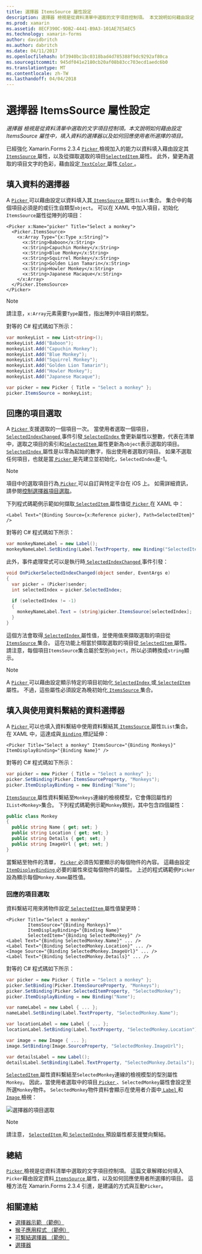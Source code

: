 ```yaml
---
title: 選擇器 ItemsSource 屬性設定
description: 選擇器 檢視是從資料清單中選取的文字項目控制項。 本文說明如何藉由設定 ItemsSource 屬性中，填入資料的選擇器以及如何回應使用者所選擇的項目。
ms.prod: xamarin
ms.assetid: 8ECF390C-9DB2-4441-B9A3-101AE7E5AEC5
ms.technology: xamarin-forms
author: davidbritch
ms.author: dabritch
ms.date: 04/11/2017
ms.openlocfilehash: bf3940bc1bc0318bad4d785388f9dc9292af80ca
ms.sourcegitcommit: 945df041e2180cb20af08b83cc703ecd1aedc6b0
ms.translationtype: MT
ms.contentlocale: zh-TW
ms.lasthandoff: 04/04/2018
---
```

# <a name="setting-a-pickers-itemssource-property"></a>選擇器 ItemsSource 屬性設定

_選擇器 檢視是從資料清單中選取的文字項目控制項。本文說明如何藉由設定 ItemsSource 屬性中，填入資料的選擇器以及如何回應使用者所選擇的項目。_

已經強化 Xamarin.Forms 2.3.4 [ `Picker` ](https://developer.xamarin.com/api/type/Xamarin.Forms.Picker/)檢視加入的能力以資料填入藉由設定其[ `ItemsSource` ](https://developer.xamarin.com/api/property/Xamarin.Forms.Picker.ItemsSource/)屬性，以及從擷取選取的項目[`SelectedItem` ](https://developer.xamarin.com/api/property/Xamarin.Forms.Picker.SelectedItem/)屬性。 此外，變更為選取的項目文字的色彩，藉由設定[ `TextColor` ](https://developer.xamarin.com/api/property/Xamarin.Forms.Picker.TextColor/)屬性[ `Color` ](https://developer.xamarin.com/api/type/Xamarin.Forms.Color/)。

## <a name="populating-a-picker-with-data"></a>填入資料的選擇器

A [ `Picker` ](https://developer.xamarin.com/api/type/Xamarin.Forms.Picker/)可以藉由設定以資料填入其[ `ItemsSource` ](https://developer.xamarin.com/api/property/Xamarin.Forms.Picker.ItemsSource/)屬性`IList`集合。 集合中的每個項目必須是的或衍生自類型`object`。 可以在 XAML 中加入項目，初始化`ItemsSource`屬性從陣列的項目：

```xaml
<Picker x:Name="picker" Title="Select a monkey">
  <Picker.ItemsSource>
    <x:Array Type="{x:Type x:String}">
      <x:String>Baboon</x:String>
      <x:String>Capuchin Monkey</x:String>
      <x:String>Blue Monkey</x:String>
      <x:String>Squirrel Monkey</x:String>
      <x:String>Golden Lion Tamarin</x:String>
      <x:String>Howler Monkey</x:String>
      <x:String>Japanese Macaque</x:String>
    </x:Array>
  </Picker.ItemsSource>
</Picker>
```

> [!NOTE]
> 請注意，`x:Array`元素需要`Type`屬性，指出陣列中項目的類型。

對等的 C# 程式碼如下所示：

```csharp
var monkeyList = new List<string>();
monkeyList.Add("Baboon");
monkeyList.Add("Capuchin Monkey");
monkeyList.Add("Blue Monkey");
monkeyList.Add("Squirrel Monkey");
monkeyList.Add("Golden Lion Tamarin");
monkeyList.Add("Howler Monkey");
monkeyList.Add("Japanese Macaque");

var picker = new Picker { Title = "Select a monkey" };
picker.ItemsSource = monkeyList;
```

## <a name="responding-to-item-selection"></a>回應的項目選取

A [ `Picker` ](https://developer.xamarin.com/api/type/Xamarin.Forms.Picker/)支援選取的一個項目一次。 當使用者選取一個項目， [ `SelectedIndexChanged` ](https://developer.xamarin.com/api/event/Xamarin.Forms.Picker.SelectedIndexChanged/)事件引發[ `SelectedIndex` ](https://developer.xamarin.com/api/property/Xamarin.Forms.Picker.SelectedIndex/)會更新屬性以整數，代表在清單中，選取之項目的索引和[`SelectedItem` ](https://developer.xamarin.com/api/property/Xamarin.Forms.Picker.SelectedItem/)屬性更新為`object`表示選取的項目。 [ `SelectedIndex` ](https://developer.xamarin.com/api/property/Xamarin.Forms.Picker.SelectedIndex/)屬性是以零為起始的數字，指出使用者選取的項目。 如果不選取任何項目，也就是當[ `Picker` ](https://developer.xamarin.com/api/type/Xamarin.Forms.Picker/)是先建立並初始化，`SelectedIndex`是-1。

> [!NOTE]
> 項目中的選取項目行為[ `Picker` ](https://developer.xamarin.com/api/type/Xamarin.Forms.Picker/)可以自訂與特定平台在 iOS 上。 如需詳細資訊，請參閱[控制選擇器項目選取](~/xamarin-forms/platform/platform-specifics/consuming/ios.md#picker_update_mode)。

下列程式碼範例示範如何擷取[ `SelectedItem` ](https://developer.xamarin.com/api/property/Xamarin.Forms.Picker.SelectedItem/)屬性值從[ `Picker` ](https://developer.xamarin.com/api/type/Xamarin.Forms.Picker/)在 XAML 中：

```xaml
<Label Text="{Binding Source={x:Reference picker}, Path=SelectedItem}" />
```

對等的 C# 程式碼如下所示：

```csharp
var monkeyNameLabel = new Label();
monkeyNameLabel.SetBinding(Label.TextProperty, new Binding("SelectedItem", source: picker));
```

此外，事件處理常式可以是執行時[ `SelectedIndexChanged` ](https://developer.xamarin.com/api/event/Xamarin.Forms.Picker.SelectedIndexChanged/)事件引發：

```csharp
void OnPickerSelectedIndexChanged(object sender, EventArgs e)
{
  var picker = (Picker)sender;
  int selectedIndex = picker.SelectedIndex;

  if (selectedIndex != -1)
  {
    monkeyNameLabel.Text = (string)picker.ItemsSource[selectedIndex];
  }
}
```

這個方法會取得[ `SelectedIndex` ](https://developer.xamarin.com/api/property/Xamarin.Forms.Picker.SelectedIndex/)屬性值，並使用值來擷取選取的項目從[ `ItemsSource` ](https://developer.xamarin.com/api/property/Xamarin.Forms.Picker.ItemsSource/)集合。 這在功能上相當於擷取選取的項目從[ `SelectedItem` ](https://developer.xamarin.com/api/property/Xamarin.Forms.Picker.SelectedItem/)屬性。 請注意，每個項目`ItemsSource`集合屬於型別`object`，所以必須轉換成`string`顯示。

> [!NOTE]
> A [ `Picker` ](https://developer.xamarin.com/api/type/Xamarin.Forms.Picker/)可以藉由設定顯示特定的項目初始化[ `SelectedIndex` ](https://developer.xamarin.com/api/property/Xamarin.Forms.Picker.SelectedIndex/)或[ `SelectedItem` ](https://developer.xamarin.com/api/property/Xamarin.Forms.Picker.SelectedItem/)屬性。 不過，這些屬性必須設定為晚初始化[ `ItemsSource` ](https://developer.xamarin.com/api/property/Xamarin.Forms.Picker.ItemsSource/)集合。

## <a name="populating-a-picker-with-data-using-data-binding"></a>填入與使用資料繫結的資料選擇器

A [ `Picker` ](https://developer.xamarin.com/api/type/Xamarin.Forms.Picker/)可以也填入資料繫結中使用資料繫結其[ `ItemsSource` ](https://developer.xamarin.com/api/property/Xamarin.Forms.Picker.ItemsSource/)屬性`IList`集合。 在 XAML 中，這達成與[ `Binding` ](https://developer.xamarin.com/api/type/Xamarin.Forms.Xaml.BindingExtension/)標記延伸：

```xaml
<Picker Title="Select a monkey" ItemsSource="{Binding Monkeys}" ItemDisplayBinding="{Binding Name}" />
```

對等的 C# 程式碼如下所示：

```csharp
var picker = new Picker { Title = "Select a monkey" };
picker.SetBinding(Picker.ItemsSourceProperty, "Monkeys");
picker.ItemDisplayBinding = new Binding("Name");
```

[ `ItemsSource` ](https://developer.xamarin.com/api/property/Xamarin.Forms.Picker.ItemsSource/)屬性資料繫結至`Monkeys`連線的檢視模型，它會傳回屬性的`IList<Monkey>`集合。 下列程式碼範例示範`Monkey`類別，其中包含四個屬性：

```csharp
public class Monkey
{
  public string Name { get; set; }
  public string Location { get; set; }
  public string Details { get; set; }
  public string ImageUrl { get; set; }
}
```

當繫結至物件的清單， [ `Picker` ](https://developer.xamarin.com/api/type/Xamarin.Forms.Picker/)必須告知要顯示的每個物件的內容。 這藉由設定[ `ItemDisplayBinding` ](https://developer.xamarin.com/api/property/Xamarin.Forms.Picker.ItemDisplayBinding/)必要的屬性來從每個物件的屬性。 上述的程式碼範例`Picker`設為顯示每個`Monkey.Name`屬性值。

### <a name="responding-to-item-selection"></a>回應的項目選取

資料繫結可用來將物件設定[ `SelectedItem` ](https://developer.xamarin.com/api/property/Xamarin.Forms.Picker.SelectedItem/)屬性值變更時：

```xaml
<Picker Title="Select a monkey"
        ItemsSource="{Binding Monkeys}"
        ItemDisplayBinding="{Binding Name}"
        SelectedItem="{Binding SelectedMonkey}" />
<Label Text="{Binding SelectedMonkey.Name}" ... />
<Label Text="{Binding SelectedMonkey.Location}" ... />
<Image Source="{Binding SelectedMonkey.ImageUrl}" ... />
<Label Text="{Binding SelectedMonkey.Details}" ... />
```

對等的 C# 程式碼如下所示：

```csharp
var picker = new Picker { Title = "Select a monkey" };
picker.SetBinding(Picker.ItemsSourceProperty, "Monkeys");
picker.SetBinding(Picker.SelectedItemProperty, "SelectedMonkey");
picker.ItemDisplayBinding = new Binding("Name");

var nameLabel = new Label { ... };
nameLabel.SetBinding(Label.TextProperty, "SelectedMonkey.Name");

var locationLabel = new Label { ... };
locationLabel.SetBinding(Label.TextProperty, "SelectedMonkey.Location");

var image = new Image { ... };
image.SetBinding(Image.SourceProperty, "SelectedMonkey.ImageUrl");

var detailsLabel = new Label();
detailsLabel.SetBinding(Label.TextProperty, "SelectedMonkey.Details");
```

[ `SelectedItem` ](https://developer.xamarin.com/api/property/Xamarin.Forms.Picker.SelectedItem/)屬性資料繫結至`SelectedMonkey`連線的檢視模型的型別屬性`Monkey`。 因此，當使用者選取中的項目[ `Picker` ](https://developer.xamarin.com/api/type/Xamarin.Forms.Picker/)、`SelectedMonkey`屬性會設定至所選`Monkey`物件。 `SelectedMonkey`物件資料會顯示在使用者介面中[ `Label` ](https://developer.xamarin.com/api/type/Xamarin.Forms.Label/)和[ `Image` ](https://developer.xamarin.com/api/type/Xamarin.Forms.Image/)檢視：

![](populating-itemssource-images/monkeys.png "選擇器的項目選取")

> [!NOTE]
> 請注意， [ `SelectedItem` ](https://developer.xamarin.com/api/property/Xamarin.Forms.Picker.SelectedItem/)和[ `SelectedIndex` ](https://developer.xamarin.com/api/property/Xamarin.Forms.Picker.SelectedIndex/)預設屬性都支援雙向繫結。

## <a name="summary"></a>總結

[ `Picker` ](https://developer.xamarin.com/api/type/Xamarin.Forms.Picker/)檢視是從資料清單中選取的文字項目控制項。 這篇文章解釋如何填入`Picker`藉由設定資料[ `ItemsSource` ](https://developer.xamarin.com/api/property/Xamarin.Forms.Picker.ItemsSource/)屬性，以及如何回應使用者所選擇的項目。 這種方法在 Xamarin.Forms 2.3.4 引進，是建議的方式與互動`Picker`。


## <a name="related-links"></a>相關連結

- [選擇器示範 （範例）](https://developer.xamarin.com/samples/xamarin-forms/UserInterface/PickerDemo/)
- [猴子應用程式 （範例）](https://developer.xamarin.com/samples/xamarin-forms/UserInterface/MonkeyAppPicker/)
- [可繫結選擇器 （範例）](https://developer.xamarin.com/samples/xamarin-forms/UserInterface/BindablePicker/)
- [選擇器](https://developer.xamarin.com/api/type/Xamarin.Forms.Picker/)
